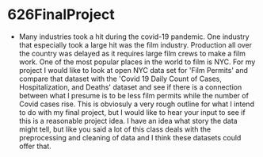 # 626FinalProject
* Many industries took a hit during the covid-19 pandemic. One industry that especially took a large hit was the film industry. Production all over the country was delayed as it requires large film crews to make a film work. One of the most popular places in the world to film is NYC. For my project I would like to look at open NYC data set for 'Film Permits' and compare that dataset with the 'Covid 19 Daily Count of Cases, Hospitalization, and Deaths' dataset and see if there is a connection between what I presume is to be less film permits while the number of Covid cases rise. This is obviosuly a very rough outline for what I intend to do with my final project, but I would like to hear your input to see if this is a reasonable project idea. I have an idea what story the data might tell, but like you said a lot of this class deals with the preprocessing and cleaning of data and I think these datasets could offer that.
